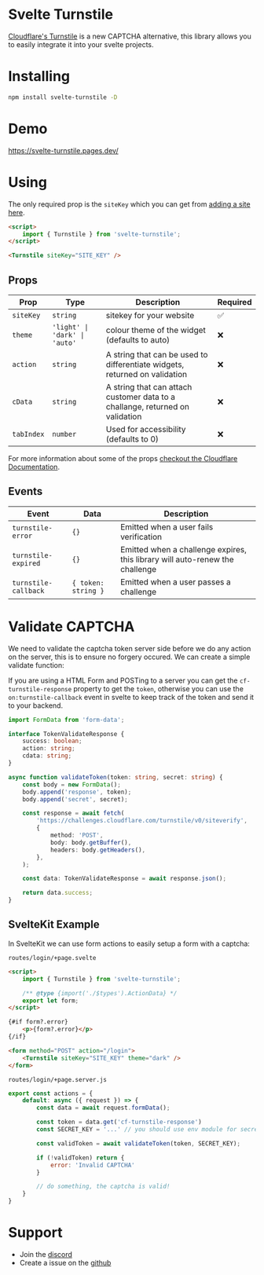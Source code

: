 # Svelte Turnstile

[Cloudflare's Turnstile](https://developers.cloudflare.com/turnstile/) is a new CAPTCHA alternative, this library allows you to easily integrate it into your svelte projects.

# Installing

```sh
npm install svelte-turnstile -D
```

# Demo

https://svelte-turnstile.pages.dev/

# Using

The only required prop is the `siteKey` which you can get from [adding a site here](https://dash.cloudflare.com/?to=/:account/turnstile).

```html
<script>
    import { Turnstile } from 'svelte-turnstile';
</script>

<Turnstile siteKey="SITE_KEY" />
```

## Props

| Prop       | Type                          | Description                                                                   | Required |
|------------|-------------------------------|-------------------------------------------------------------------------------|----------|
| `siteKey`  | `string`                      | sitekey for your website                                                      | ✅       |
| `theme`    | `'light' \| 'dark' \| 'auto'` | colour theme of the widget (defaults to auto)                                 | ❌       |
| `action`   | `string`                      | A string that can be used to differentiate widgets, returned on validation    | ❌       |
| `cData`    | `string`                      | A string that can attach customer data to a challange, returned on validation | ❌       |
| `tabIndex` | `number`                      | Used for accessibility (defaults to 0)                                        | ❌       |

For more information about some of the props [checkout the Cloudflare Documentation](https://developers.cloudflare.com/turnstile/get-started/client-side-rendering/#configurations).

## Events

| Event                | Data                | Description                                                                  |
|----------------------|---------------------|------------------------------------------------------------------------------|
| `turnstile-error`    | `{}`                | Emitted when a user fails verification                                       |
| `turnstile-expired`  | `{}`                | Emitted when a challenge expires, this library will auto-renew the challenge |
| `turnstile-callback` | `{ token: string }` | Emitted when a user passes a challenge                                       |

# Validate CAPTCHA

We need to validate the captcha token server side before we do any action on the server, this is to ensure no forgery occured. We can create a simple validate function:

If you are using a HTML Form and POSTing to a server you can get the `cf-turnstile-response` property to get the `token`, otherwise you can use the `on:turnstile-callback` event in svelte to keep track of the token and send it to your backend.

```ts
import FormData from 'form-data';

interface TokenValidateResponse {
    success: boolean;
    action: string;
    cdata: string;
}

async function validateToken(token: string, secret: string) {
    const body = new FormData();
    body.append('response', token);
    body.append('secret', secret);

    const response = await fetch(
        'https://challenges.cloudflare.com/turnstile/v0/siteverify',
        {
            method: 'POST',
            body: body.getBuffer(),
            headers: body.getHeaders(),
        },
    );

    const data: TokenValidateResponse = await response.json();

    return data.success;
}
```

## SvelteKit Example

In SvelteKit we can use form actions to easily setup a form with a captcha:

`routes/login/+page.svelte`
```html
<script>
    import { Turnstile } from 'svelte-turnstile';

    /** @type {import('./$types').ActionData} */
    export let form;
</script>

{#if form?.error}
    <p>{form?.error}</p>
{/if}

<form method="POST" action="/login">
    <Turnstile siteKey="SITE_KEY" theme="dark" />
</form>
```

`routes/login/+page.server.js`
```js
export const actions = {
    default: async ({ request }) => {
        const data = await request.formData();

        const token = data.get('cf-turnstile-response')
        const SECRET_KEY = '...' // you should use env module for secrets

        const validToken = await validateToken(token, SECRET_KEY);

        if (!validToken) return {
            error: 'Invalid CAPTCHA'
        }

        // do something, the captcha is valid!
    }
}
```

# Support

-   Join the [discord](https://discord.gg/2Vd4wAjJnm)<br>
-   Create a issue on the [github](https://github.com/ghostdevv/svelte-turnstile)
